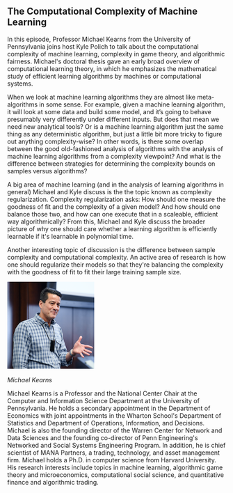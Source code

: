 ## The Computational Complexity of Machine Learning

In this episode, Professor Michael Kearns from the University of Pennsylvania joins host Kyle Polich to talk about the computational complexity of machine learning, complexity in game theory, and algorithmic fairness. Michael's doctoral thesis gave an early broad overview of computational learning theory, in which he emphasizes the mathematical study of efficient learning algorithms by machines or computational systems. 

When we look at machine learning algorithms they are almost like meta-algorithms in some sense. For example, given a machine learning algorithm, it will look at some data and build some model, and it’s going to behave presumably very differently under different inputs. But does that mean we need new analytical tools? Or is a machine learning algorithm just the same thing as any deterministic algorithm, but just a little bit more tricky to figure out anything complexity-wise? In other words, is there some overlap between the good old-fashioned analysis of algorithms with the analysis of machine learning algorithms from a complexity viewpoint? And what is the difference between strategies for determining the complexity bounds on samples versus algorithms?

A big area of machine learning (and in the analysis of learning algorithms in general) Michael and Kyle discuss is the the topic known as complexity regularization. Complexity regularization asks: How should one measure the goodness of fit and the complexity of a given model? And how should one balance those two, and how can one execute that in a scaleable, efficient way algorithmically? From this, Michael and Kyle discuss the broader picture of why one should care whether a learning algorithm is efficiently learnable if it's learnable in polynomial time.

Another interesting topic of discussion is the difference between sample complexity and computational complexity. An active area of research is how one should regularize their models so that they're balancing the complexity with the goodness of fit to fit their large training sample size. 





<div class="row">
        <div class="col-xs-12 col-sm-3">
                <img alt="Michael Kearns" src="src-the-computational-complexity-of-machine-learning/michael-kearns.png" />
                <br/>
                <p><i>Michael Kearns</i></p>
        </div>
        <div class="col-xs-12 col-sm-9">
		Michael Kearns is a Professor and the National Center Chair at the Computer and Information Science Department at the University of Pennsylvania. He holds a secondary appointment in the Department of Economics with joint appointments in the Wharton School's Department of Statistics and Department of Operations, Information, and Decisions. Michael is also the founding director of the Warren Center for Network and Data Sciences and the founding co-director of Penn Engineering's Networked and Social Systems Engineering Program. In addition, he is chief scientist of MANA Partners, a trading, technology, and asset management firm. Michael holds a Ph.D. in computer science from Harvard University. His research interests include topics in machine learning, algorithmic game theory and microeconomics, computational social science, and quantitative finance and algorithmic trading.
        </div>
</div>
